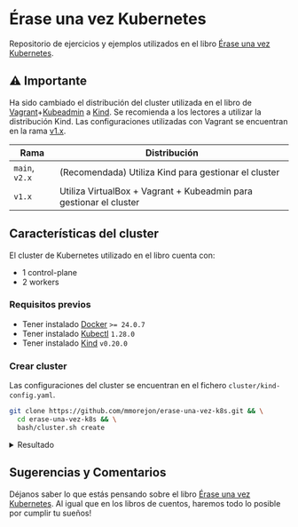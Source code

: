 # Érase una vez Kubernetes

Repositorio de ejercicios y ejemplos utilizados en el libro [Érase una vez Kubernetes](https://leanpub.com/erase-una-vez-kubernetes).

## ⚠️ Importante

Ha sido cambiado el distribución del cluster utilizada en el libro de [Vagrant](https://www.vagrantup.com)+[Kubeadmin](https://kubernetes.io/docs/reference/setup-tools/kubeadm/) a [Kind](https://kind.sigs.k8s.io/). Se recomienda a los lectores a utilizar la distribución Kind. Las configuraciones utilizadas con Vagrant se encuentran en la rama [v1.x](https://github.com/mmorejon/erase-una-vez-k8s/tree/v1.x).

| Rama | Distribución |
| - | - |
| `main`, `v2.x` | (Recomendada) Utiliza Kind para gestionar el cluster |
| `v1.x` | Utiliza VirtualBox + Vagrant + Kubeadmin para gestionar el cluster |

## Características del cluster

El cluster de Kubernetes utilizado en el libro cuenta con:

* 1 control-plane
* 2 workers

### Requisitos previos

* Tener instalado [Docker](https://docs.docker.com/get-docker/)  `>= 24.0.7`
* Tener instalado [Kubectl](https://kubernetes.io/es/docs/tasks/tools/install-kubectl/) `1.28.0`
* Tener instalado [Kind](https://kind.sigs.k8s.io/docs/user/quick-start/#installation) `v0.20.0`

### Crear cluster

Las configuraciones del cluster se encuentran en el fichero `cluster/kind-config.yaml`.

```bash
git clone https://github.com/mmorejon/erase-una-vez-k8s.git && \
  cd erase-una-vez-k8s && \
  bash/cluster.sh create
```

<details>
  <summary>Resultado</summary>

  ```
  Creating cluster "book" ...
  ✓ Ensuring node image (kindest/node:v1.29.0) 🖼
  ✓ Preparing nodes 📦 📦 📦
  ✓ Writing configuration 📜
  ✓ Starting control-plane 🕹️
  ✓ Installing CNI 🔌
  ✓ Installing StorageClass 💾
  ✓ Joining worker nodes 🚜
  Set kubectl context to "kind-book"
  You can now use your cluster with:

  kubectl cluster-info --context kind-book

  Have a nice day! 👋
  ```
</details>

## Sugerencias y Comentarios

Déjanos saber lo que estás pensando sobre el libro [Érase una vez Kubernetes](https://leanpub.com/erase-una-vez-kubernetes). Al igual que en los libros de cuentos, haremos todo lo posible por cumplir tu sueños!
